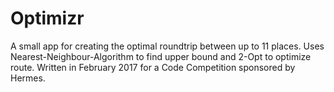 # Optimizr
A small app for creating the optimal roundtrip between up to 11 places. Uses Nearest-Neighbour-Algorithm to find upper bound and 2-Opt to optimize route. Written in February 2017 for a Code Competition sponsored by Hermes. 
